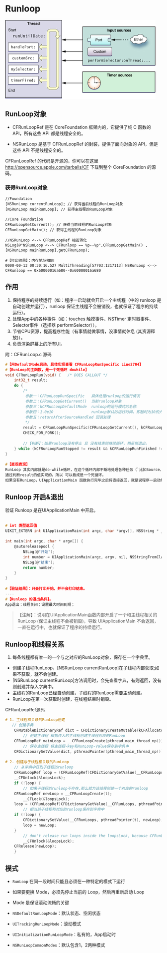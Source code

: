 # Runloop
![](./assets/runloop.jpg)

## RunLoop对象
- CFRunLoopRef 是在 CoreFoundation 框架内的，它提供了纯 C 函数的 API，所有这些 API 都是线程安全的。

- NSRunLoop 是基于 CFRunLoopRef 的封装，提供了面向对象的 API，但是这些 API 不是线程安全的。

CFRunLoopRef 的代码是开源的，你可以在这里 http://opensource.apple.com/tarballs/CF 下载到整个 CoreFoundation 的源码。

### 获得RunLoop对象
```objectc
//Foundation
[NSRunLoop currentRunLoop]; // 获得当前线程的RunLoop对象
[NSRunLoop mainRunLoop]; // 获得主线程的RunLoop对象

//Core Foundation
CFRunLoopGetCurrent(); // 获得当前线程的RunLoop对象
CFRunLoopGetMain(); // 获得主线程的RunLoop对象

//NSRunLoop <--> CFRunLoopRef 相互转化
NSLog(@"NSRunLoop <--> CFRunloop == %p--%p",CFRunLoopGetMain() , [NSRunLoop mainRunLoop].getCFRunLoop);

#【打印结果】：内存地址相同
0000-00-13 00:30:16.527 MultiThreading[57703:1217113] NSRunLoop <--> CFRunloop == 0x60000016a680--0x60000016a680
```

## 作用
1. 保持程序的持续运行（如：程序一启动就会开启一个主线程（中的 runloop 是自动创建并运行），runloop 保证主线程不会被销毁，也就保证了程序的持续运行）。
2. 处理App中的各种事件（如：touches 触摸事件、NSTimer 定时器事件、Selector事件（选择器 performSelector））。
3. 节省CPU资源，提高程序性能（有事情就做事情，没事情就休息 (其资源释放)）。
4. 负责渲染屏幕上的所有UI。

附：CFRunLoop.c 源码
```c
#【用DefaultMode启动，具体实现查看 CFRunLoopRunSpecific Line2704】
#【RunLoop的主函数，是一个死循环 dowhile】
void CFRunLoopRun(void) {   /* DOES CALLOUT */
    int32_t result;
    do {
        /*
         参数一：CFRunLoopRunSpecific   具体处理runloop的运行情况
         参数二：CFRunLoopGetCurrent()  当前runloop对象
         参数三：kCFRunLoopDefaultMode  runloop的运行模式的名称
         参数四：1.0e10                 runloop默认的运行时间，即超时为10的九次方
         参数五：returnAfterSourceHandled 回调处理
         */
        result = CFRunLoopRunSpecific(CFRunLoopGetCurrent(), kCFRunLoopDefaultMode, 1.0e10, false);
        CHECK_FOR_FORK();
        
        //【判断】：如果runloop没有停止 且 没有结束则继续循环，相反侧退出。
    } while (kCFRunLoopRunStopped != result && kCFRunLoopRunFinished != result);
}

#【直观表现】
RunLoop 其实内部就是do-while循环，在这个循环内部不断地处理各种任务（`比如Source、Timer、Observer`），
通过判断result的值实现的。所以 可以看成是一个死循环。
如果没有RunLoop，UIApplicationMain 函数执行完毕之后将直接返回，就是说程序一启动然后就结束；
```
## Runloop 开启&退出

验证 Runloop 是在UIApplicationMain 中开启。
```c

# int 类型返回值
UIKIT_EXTERN int UIApplicationMain(int argc, char *argv[], NSString * __nullable principalClassName, NSString * __nullable delegateClassName);

int main(int argc, char * argv[]) {
    @autoreleasepool {
        NSLog(@"开始");
        int number = UIApplicationMain(argc, argv, nil, NSStringFromClass([AppDelegate class]));
        NSLog(@"结束");
        return number;
    }
}

#【验证结果】：只会打印开始，并不会打印结束。
----
#【Runloop 的退出条件】。
App退出；线程关闭；设置最大时间到期；
```

>【注解】：说明在UIApplicationMain函数内部开启了一个和主线程相关的RunLoop (保证主线程不会被销毁)，导致 UIApplicationMain 不会返回，一直在运行中，也就保证了程序的持续运行。

## Runloop和线程关系
1. 每条线程都有唯一的一个与之对应的RunLoop对象，保存在一个字典里。
- 创建子线程RunLoop，[NSRunLoop currentRunLoop]在子线程内部获取;如果不获取，就不会创建。
- [NSRunLoop currentRunLoop]方法调用时，会先查看字典，有则返回，没有则创建并存入字典中。
- 主线程的RunLoop已经自动创建，子线程的RunLoop需要主动创建。
- RunLoop在第一次获取时创建，在线程结束时销毁。

CFRunLoopRef源码
```c
# 1. 主线程相关联的RunLoop创建
   // 创建字典
    CFMutableDictionaryRef dict = CFDictionaryCreateMutable(kCFAllocatorSystemDefault, 0, NULL, &kCFTypeDictionaryValueCallBacks);
        // 创建主线程 根据传入的主线程创建主线程对应的RunLoop
    CFRunLoopRef mainLoop = __CFRunLoopCreate(pthread_main_thread_np());
        // 保存主线程 将主线程-key和RunLoop-Value保存到字典中
    CFDictionarySetValue(dict, pthreadPointer(pthread_main_thread_np()), mainLoop);

# 2. 创建与子线程相关联的RunLoop
    // 从字典中获取子线程的runloop
    CFRunLoopRef loop = (CFRunLoopRef)CFDictionaryGetValue(__CFRunLoops, pthreadPointer(t));
    __CFUnlock(&loopsLock);
    if (!loop) {
        // 如果子线程的runloop不存在,那么就为该线程创建一个对应的runloop
    CFRunLoopRef newLoop = __CFRunLoopCreate(t);
        __CFLock(&loopsLock);
    loop = (CFRunLoopRef)CFDictionaryGetValue(__CFRunLoops, pthreadPointer(t));
        // 把当前子线程和对应的runloop保存到字典中
    if (!loop) {
        CFDictionarySetValue(__CFRunLoops, pthreadPointer(t), newLoop);
        loop = newLoop;
    }
        // don't release run loops inside the loopsLock, because CFRunLoopDeallocate may end up taking it
        __CFUnlock(&loopsLock);
    CFRelease(newLoop);
    }
```


## 模式

* `RunLoop` 在同一段时间只能且必须在一种特定的模式下运行
* 如果要更换 Mode，必须先停止当前的 Loop，然后再重新启动 Loop
* Mode 是保证滚动流畅的关键

* `NSDefaultRunLoopMode`：默认状态、空闲状态
* `UITrackingRunLoopMode`：滚动模式
* `UIInitializationRunLoopMode`：私有的，App启动时
* `NSRunLoopCommonModes`：默认包含1，2两种模式

